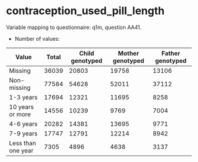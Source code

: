 # contraception_used_pill_length
Variable mapping to questionnaire: q1m, question AA41.
- Number of values:

| Value | Total | Child genotyped | Mother genotyped | Father genotyped |
| ----- | ----- | --------------- | ---------------- | ---------------- |
| Missing | 36039 | 20803 | 19758 | 13106 |
| Non-missing | 77584 | 54628 | 52011 | 37112 |
| 1-3 years | 17694 | 12321 | 11695 |8258 |
| 10 years or more | 14556 | 10239 | 9769 |7004 |
| 4-6 years | 20282 | 14381 | 13695 |9771 |
| 7-9 years | 17747 | 12791 | 12214 |8942 |
| Less than one year | 7305 | 4896 | 4638 |3137 |



